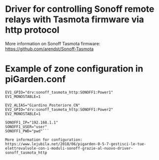 # Driver for controlling Sonoff remote relays with Tasmota firmware via http protocol

More information on Sonoff Tasmota firmware: https://github.com/arendst/Sonoff-Tasmota


# Example of zone configuration in piGarden.conf

```EV1_ALIAS="Giardino_Posteriore_DX"
EV1_GPIO="drv:sonoff_tasmota_http:SONOFF1:Power1"
EV1_MONOSTABLE=1

EV2_ALIAS="Giardino_Posteriore_CN"
EV2_GPIO="drv:sonoff_tasmota_http:SONOFF1:Power2"
EV2_MONOSTABLE=1

SONOFF1_IP="192.168.1.1"
SONOFF1_USER="user"
SONOFF1_PWD="pwd"```

More information for configuration: https://www.lejubila.net/2018/06/pigarden-0-5-7-gestisci-le-tue-elettrovalvole-con-i-moduli-sonoff-grazie-al-nuovo-driver-sonoff_tasmota_http

